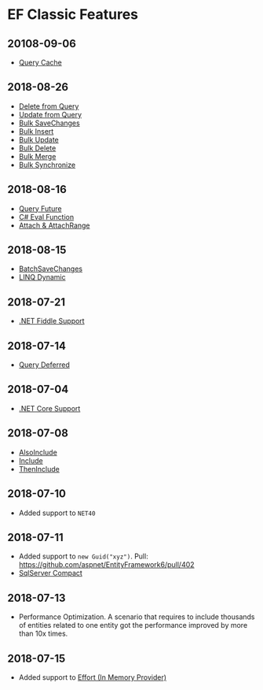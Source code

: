 # EF Classic Features
## 20108-09-06
- [Query Cache](query-cache.md)

## 2018-08-26
- [Delete from Query](delete-from-query.md)
- [Update from Query](update-from-query.md)
- [Bulk SaveChanges](bulk-save-changes.md)
- [Bulk Insert](bulk-insert.md)
- [Bulk Update](bulk-update.md)
- [Bulk Delete](bulk-delete.md)
- [Bulk Merge](bulk-merge.md)
- [Bulk Synchronize](bulk-synchronize.md)

## 2018-08-16
- [Query Future](query-future.md)
- [C# Eval Function](csharp-eval-function.md)
- [Attach & AttachRange](attach.md)

## 2018-08-15
- [BatchSaveChanges](batch-save-changes.md)
- [LINQ Dynamic](linq-dynamic.md)

## 2018-07-21
- [.NET Fiddle Support](net-fiddle.md)

## 2018-07-14
- [Query Deferred](query-deferred.md)

## 2018-07-04
- [.NET Core Support](net-core.md)

## 2018-07-08
- [AlsoInclude](also-include.md)
- [Include](include.md)
- [ThenInclude](then-include.md)

## 2018-07-10
- Added support to `NET40`

## 2018-07-11
- Added support to `new Guid("xyz")`. Pull: https://github.com/aspnet/EntityFramework6/pull/402
- [SqlServer Compact](provider-sqlserver-compact.md)

## 2018-07-13
- Performance Optimization. A scenario that requires to include thousands of entities related to one entity got the performance improved by more than 10x times.

## 2018-07-15
- Added support to [Effort (In Memory Provider)](provider-effort-inmemory.md)
